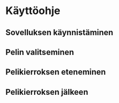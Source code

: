 # Käyttöohje

## Sovelluksen käynnistäminen

## Pelin valitseminen

## Pelikierroksen eteneminen

## Pelikierroksen jälkeen
